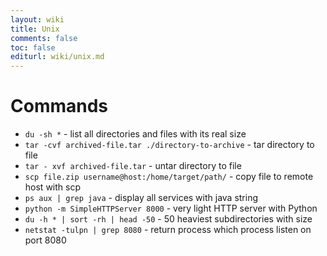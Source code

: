 ```yaml
---
layout: wiki
title: Unix
comments: false
toc: false
editurl: wiki/unix.md
---
```


# Commands

* `du -sh *` - list all directories and files with its real size
* `tar -cvf archived-file.tar ./directory-to-archive` - tar directory to file
* `tar - xvf archived-file.tar` - untar directory to file
* `scp file.zip username@host:/home/target/path/` - copy file to remote host with scp
* `ps aux | grep java` - display all services with java string
* `python -m SimpleHTTPServer 8000` - very light HTTP server with Python
* `du -h * | sort -rh | head -50` - 50 heaviest subdirectories with size
* `netstat -tulpn | grep 8080` - return process which process listen on port 8080
